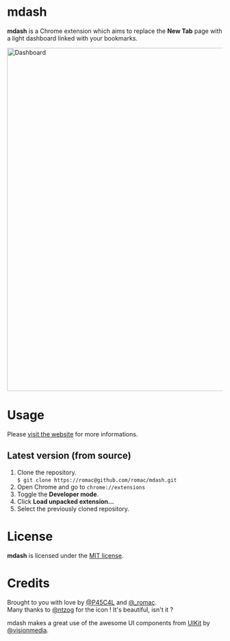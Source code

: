 # mdash

**mdash** is a Chrome extension which aims to replace the **New Tab** page with a light dashboard linked with your bookmarks.  

<img src="http://f.cl.ly/items/3H2K273T191W0D0N1v3M/dashboard-v0.2.png" alt="Dashboard" width="800" />

# Usage

Please [visit the website](http://romac.me/mdash/) for more informations.

## Latest version (from source)

1. Clone the repository.  
   `$ git clone https://romac@github.com/romac/mdash.git`
2. Open Chrome and go to `chrome://extensions`  
3. Toggle the **Developer mode**.  
4. Click **Load unpacked extension...**  
5. Select the previously cloned repository.  

# License

**mdash** is licensed under the [MIT license](http://www.opensource.org/licenses/mit-license.php).

# Credits

Brought to you with love by [@P45C4L](http://twitter.com/P45C4L) and [@_romac](http://twitter.com/_romac).  
Many thanks to [@ntzog](http://tzog.ch) for the icon ! It's beautiful, isn't it ?

mdash makes a great use of the awesome UI components from [UIKit](http://visionmedia.github.com/uikit/) by [@visionmedia](http://github.com/visionmedia).
